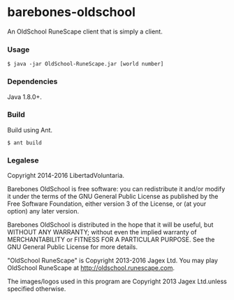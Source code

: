 barebones-oldschool
================

An OldSchool RuneScape client that is simply a client.

### Usage
```
$ java -jar OldSchool-RuneScape.jar [world number]
```

### Dependencies
Java 1.8.0+.

### Build
Build using Ant.
```
$ ant build
```

### Legalese

Copyright 2014-2016 LibertadVoluntaria.

Barebones OldSchool is free software: you can redistribute it and/or modify
it under the terms of the GNU General Public License as published by
the Free Software Foundation, either version 3 of the License, or
(at your option) any later version.

Barebones OldSchool is distributed in the hope that it will be useful,
but WITHOUT ANY WARRANTY; without even the implied warranty of
MERCHANTABILITY or FITNESS FOR A PARTICULAR PURPOSE.  See the
GNU General Public License for more details.

"OldSchool RuneScape" is Copyright 2013-2016 Jagex Ltd. You may play OldSchool
RuneScape at <http://oldschool.runescape.com>.

The images/logos used in this program are Copyright 2013 Jagex Ltd.unless
specified otherwise.
